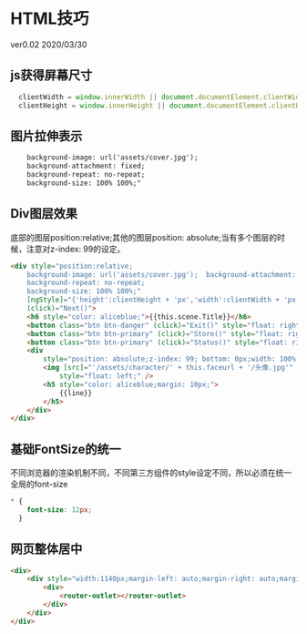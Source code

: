 # HTML技巧

ver0.02 2020/03/30

## js获得屏幕尺寸

```typescript
  clientWidth = window.innerWidth || document.documentElement.clientWidth || document.body.clientWidth;
  clientHeight = window.innerHeight || document.documentElement.clientHeight || document.body.clientHeight;
```

## 图片拉伸表示

```html
    background-image: url('assets/cover.jpg');  
    background-attachment: fixed;
    background-repeat: no-repeat;
    background-size: 100% 100%;"
```

## Div图层效果

底部的图层position:relative;其他的图层position: absolute;当有多个图层的时候，注意对z-index: 99的设定。

```html
<div style="position:relative;
    background-image: url('assets/cover.jpg');  background-attachment: fixed;
    background-repeat: no-repeat;
    background-size: 100% 100%;"
    [ngStyle]="{'height':clientHeight + 'px','width':clientWidth + 'px','background-image': 'url(/assets/scene/' + this.scene.Background  + '.jpg)'}"
    (click)="Next()">
    <h6 style="color: aliceblue;">{{this.scene.Title}}</h6>
    <button class="btn btn-danger" (click)="Exit()" style="float: right;">休息</button>
    <button class="btn btn-primary" (click)="Store()" style="float: right;">商店</button>
    <button class="btn btn-primary" (click)="Status()" style="float: right;">图鉴</button>
    <div
        style="position: absolute;z-index: 99; bottom: 0px;width: 100%;height: 100px;background-color: dodgerblue;opacity: 0.8;">
        <img [src]="'/assets/character/' + this.faceurl + '/头像.jpg'" height="100px" width="100px"
            style="float: left;" />
        <h5 style="color: aliceblue;margin: 10px;">
            {{line}}
        </h5>
    </div>
</div>
```

## 基础FontSize的统一

不同浏览器的渲染机制不同，不同第三方组件的style设定不同，所以必须在统一全局的font-size

```css
* {
    font-size: 12px;
  }
```

## 网页整体居中

```html
<div>
    <div style="width:1140px;margin-left: auto;margin-right: auto;margin-top:10px;">
        <div>
            <router-outlet></router-outlet>
        </div>
    </div>
</div>
```
